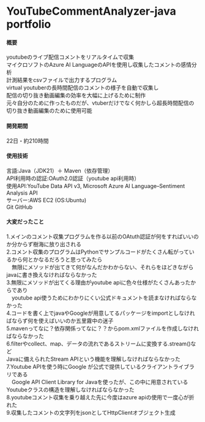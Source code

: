 # YouTubeCommentAnalyzer-java portfolio
#### 概要
youtubeのライブ配信コメントをリアルタイムで収集  
マイクロソフトのAzure AI LanguageのAPIを使用し収集したコメントの感情分析  
計測結果をcsvファイルで出力するプログラム  
virtual youtuberの長時間配信のコメントの様子を自動で収集し  
配信の切り抜き動画編集の効率を大幅に上げるために制作  
元々自分のために作ったものだが、vtuberだけでなく何かしら超長時間配信の切り抜き動画編集のために使用可能  
#### 開発期間
22日・約210時間
#### 使用技術
言語:Java（JDK21）＋ Maven（依存管理）  
API利用時の認証:OAuth2.0認証（youtube api利用時）  
使用API:YouTube Data API v3, Microsoft Azure AI Language–Sentiment Analysis API  
サーバー:AWS EC2 (OS:Ubuntu)  
Git GitHub
#### 大変だったこと
1.メインのコメント収集プログラムを作る以前のOAtuth認証が何をすればいいのか分からず樹海に放り出される  
2.コメント収集のプログラムはPythonでサンプルコードがたくさん転がっているから何とかなるだろうと思ってみたら  
　無限にメソッドが出てきて何がなんだかわからない、それらをほどきながらjavaに書き換えなければならなかった  
3.無限にメソッドが出てくる理由がyoutube apiに色々仕様がたくさんあったからであり  
　youtube api使うためにわかりにくい公式ドキュメントを読まなければならなかった  
4.コードを書く上でjavaやGoogleが用意してるパッケージをimportとしなければならず何を使えばいいのか五里霧中の迷子  
5.mavenってなに？依存関係ってなに？？からpom.xmlファイルを作成しなければならなかった  
6.filterやcollect、map、データの流れであるストリームに変換する.stream()など  
  Javaに備えられたStream APIという機能を理解しなければならなかった  
7.Youtube APIを使う時にGoogle が公式で提供しているクライアントライブラリである  
　Google API Client Library for Javaを使ったが、この中に用意されているYoutubeクラスの構造を理解しなければならなかった  
8.youtubeコメント収集を乗り越えた先に今度はazure apiの使用で一度心が折れた  
9.収集したコメントの文字列をjsonとしてHttpClientオブジェクト生成



